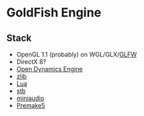 # GoldFish Engine

## Stack
 - OpenGL 1.1 (probably) on WGL/GLX/[GLFW](https://www.glfw.org/)
 - DirectX 8?
 - [Open Dynamics Engine](https://ode.org)
 - [zlib](https://zlib.net)
 - [Lua](https://lua.org)
 - [stb](https://github.com/nothings/stb)
 - [miniaudio](https://github.com/mackron/miniaudio)
 - [Premake5](https://premake.github.io)
